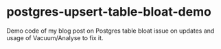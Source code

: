 # postgres-upsert-table-bloat-demo
Demo code of my blog post on Postgres table bloat issue on updates and usage of Vacuum/Analyse to fix it.
